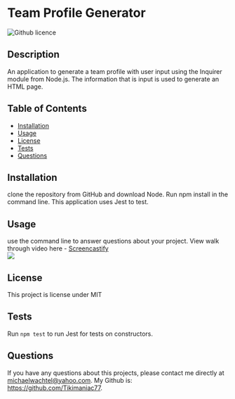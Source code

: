 # Team Profile Generator 
![Github licence](http://img.shields.io/badge/license-MIT-green.svg)

## Description 
An application to generate a team profile with user input using the Inquirer module from Node.js.
The information that is input is used to generate an HTML page.
 
## Table of Contents
* [Installation](#installation)
* [Usage](#usage)
* [License](#license)
* [Tests](#tests)
* [Questions](#questions)

## Installation 
clone the repository from GitHub and download Node. Run npm install in the command line. 
This application uses Jest to test. 

## Usage 
use the command line to answer questions about your project.
View walk through video here - [Screencastify](...)<br>
<img src="...">

## License 
This project is license under MIT

## Tests
Run `npm test` to run Jest for tests on constructors. 

## Questions
If you have any questions about this projects, please contact me directly at michaelwachtel@yahoo.com.
My Github is: https://github.com/Tikimaniac77.